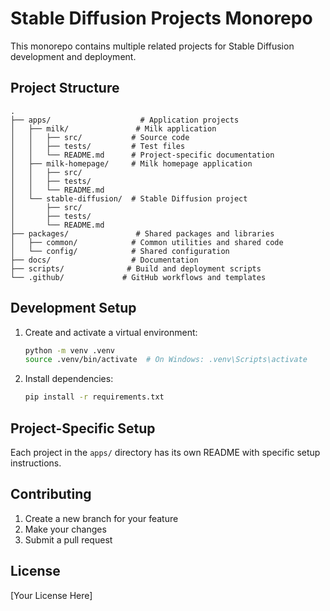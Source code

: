 # Stable Diffusion Projects Monorepo

This monorepo contains multiple related projects for Stable Diffusion development and deployment.

## Project Structure

```
.
├── apps/                    # Application projects
│   ├── milk/               # Milk application
│   │   ├── src/           # Source code
│   │   ├── tests/         # Test files
│   │   └── README.md      # Project-specific documentation
│   ├── milk-homepage/     # Milk homepage application
│   │   ├── src/
│   │   ├── tests/
│   │   └── README.md
│   └── stable-diffusion/  # Stable Diffusion project
│       ├── src/
│       ├── tests/
│       └── README.md
├── packages/               # Shared packages and libraries
│   ├── common/            # Common utilities and shared code
│   └── config/            # Shared configuration
├── docs/                  # Documentation
├── scripts/              # Build and deployment scripts
└── .github/             # GitHub workflows and templates
```

## Development Setup

1. Create and activate a virtual environment:
   ```bash
   python -m venv .venv
   source .venv/bin/activate  # On Windows: .venv\Scripts\activate
   ```

2. Install dependencies:
   ```bash
   pip install -r requirements.txt
   ```

## Project-Specific Setup

Each project in the `apps/` directory has its own README with specific setup instructions.

## Contributing

1. Create a new branch for your feature
2. Make your changes
3. Submit a pull request

## License

[Your License Here] 